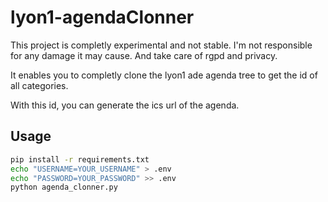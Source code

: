 # lyon1-agendaClonner

This project is completly experimental and not stable. I'm not responsible for any damage it may cause. And take care of rgpd and privacy.

It enables you to completly clone the lyon1 ade agenda tree to get the id of all categories.

With this id, you can generate the ics url of the agenda.

## Usage

```bash
pip install -r requirements.txt
echo "USERNAME=YOUR_USERNAME" > .env
echo "PASSWORD=YOUR_PASSWORD" >> .env
python agenda_clonner.py
```